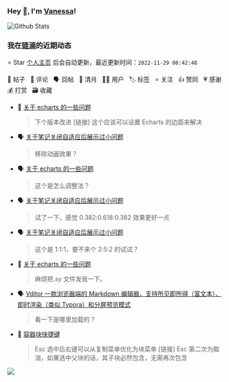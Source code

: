 ### Hey 👋, I'm [Vanessa](http://vanessa.b3log.org/)!

![Github Stats](https://github-readme-stats.vercel.app/api?username=Vanessa219&show_icons=true)

<!--events start -->

### 我在[链滴](https://ld246.com)的近期动态

⭐️ Star [个人主页](https://github.com/Vanessa219/Vanessa219) 后会自动更新，最近更新时间：`2022-11-29 08:42:48`

📝 帖子 &nbsp; 💬 评论 &nbsp; 🗣 回帖 &nbsp; 🌙 清月 &nbsp; 👨‍💻 用户 &nbsp; 🏷️ 标签 &nbsp; ⭐️ 关注 &nbsp; 👍 赞同 &nbsp; 💗 感谢 &nbsp; 💰 打赏 &nbsp; 🗃 收藏

* 💬 [关于 echarts 的一些问题](https://ld246.com/article/1669642170261/comment/1669646910188#comments)

  > 下个版本改进 [链接] 这个应该可以设置 Echarts 的边距来解决
* 🗣 [关于笔记关闭自适应后展示过小问题](https://ld246.com/article/1668266637363/comment/1669645941232#comments)

  > 移除动画效果？
* 🗣 [关于 echarts 的一些问题](https://ld246.com/article/1669642170261/comment/1669645860189#comments)

  > 这个是怎么调整法？
* 🗣 [关于笔记关闭自适应后展示过小问题](https://ld246.com/article/1668266637363/comment/1669644624817#comments)

  > 试了一下，感觉 0.382:0.618:0.382 效果更好一点
* 🗣 [关于笔记关闭自适应后展示过小问题](https://ld246.com/article/1668266637363/comment/1669644624817#comments)

  > 这个是 1:1:1，要不来个 2:5:2 的试试？
* 💬 [关于 echarts 的一些问题](https://ld246.com/article/1669642170261/comment/1669643843604#comments)

  > 麻烦把.sy 文件发我一下。
* 🗣 [Vditor 一款浏览器端的 Markdown 编辑器，支持所见即所得（富文本）、即时渲染（类似 Typora）和分屏预览模式](https://ld246.com/article/1549638745630/comment/1669631202727#comments)

  > 看一下是哪里加载的？
* 💬 [容器块快捷键](https://ld246.com/article/1669561860859/comment/1669630680486#comments)

  > Esc 选中后右键可以从复制菜单优化为块菜单 [链接] Esc 第二次为取消，如果选中父块的话，其子块必然包含，无需再次包含


<!--events end -->

<a title="Hits" target="_blank" href="https://github.com/Vanessa219/Vanessa219"><img src="https://hits.b3log.org/Vanessa219/Vanessa219.svg"></a>

